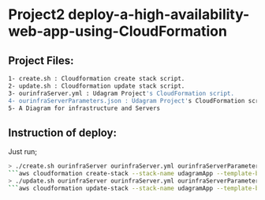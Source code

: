 # Project2 deploy-a-high-availability-web-app-using-CloudFormation


## Project Files:
```sh
1- create.sh : Cloudformation create stack script. 
2- update.sh : Cloudformation update stack script.
3- ourinfraServer.yml : Udagram Project's CloudFormation script.
4- ourinfraServerParameters.json : Udagram Project's CloudFormation script parameters.
5- A Diagram for infrastructure and Servers
```
## Instruction of deploy:
Just run;
```sh
> ./create.sh ourinfraServer ourinfraServer.yml ourinfraServerParameters.json
```aws cloudformation create-stack --stack-name udagramApp --template-body file://ourinfraServer.yml --parameters file://ourinfraServerParameters.json --capabilities CAPABILITY_NAMED_IAM
> ./update.sh ourinfraServer ourinfraServer.yml ourinfraServerParameters.json
```aws cloudformation update-stack --stack-name udagramApp --template-body file://ourinfraServer.yml --parameters file://ourinfraServerParameters.json --capabilities CAPABILITY_NAMED_IAM
